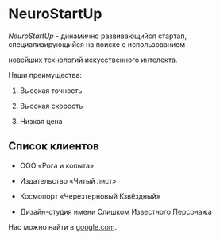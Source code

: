 # NeuroStartUp

[](https://netology-code.githab.io/git-homworks/introduction/assets/logo.png)

*NeuroStartUp* - динамично развивающийся стартап, специализирующийся на поиске с использованием

новейших технологий искусственного интелекта.

Наши преимущества:

1. Высокая точность

2. Высокая скорость

3. Низкая цена

## Список клиентов

* ООО «Рога и копыта»

* Издательство «Читый лист»

* Космопорт «Черезтерновый Кзвёздный»
* Дизайн-студия имени Слишком Известного Персонажа

Нас можно найти в [google.com](https://google.com/).
